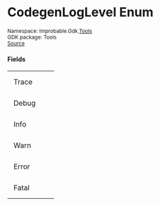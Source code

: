
# CodegenLogLevel Enum
<sup>
Namespace: Improbable.Gdk.<a href="{{urlRoot}}/api/tools-index">Tools</a><br/>
GDK package: Tools<br/>
<a href="https://www.github.com/spatialos/gdk-for-unity/blob/3a2a2965/workers/unity/Packages/io.improbable.gdk.tools/CodegenLog.cs/#L6">Source</a>
</sup>



</p>

#### Fields

<table>
<tr>
<td style="padding: 14px; border: none; width: 5ch">Trace</td>
<td style="padding: 14px; border: none;"></td>
</tr>
<tr>
<td style="padding: 14px; border: none; width: 5ch">Debug</td>
<td style="padding: 14px; border: none;"></td>
</tr>
<tr>
<td style="padding: 14px; border: none; width: 5ch">Info</td>
<td style="padding: 14px; border: none;"></td>
</tr>
<tr>
<td style="padding: 14px; border: none; width: 5ch">Warn</td>
<td style="padding: 14px; border: none;"></td>
</tr>
<tr>
<td style="padding: 14px; border: none; width: 5ch">Error</td>
<td style="padding: 14px; border: none;"></td>
</tr>
<tr>
<td style="padding: 14px; border: none; width: 5ch">Fatal</td>
<td style="padding: 14px; border: none;"></td>
</tr>
</table>


